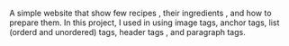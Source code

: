 A simple website that show few recipes , their ingredients , and how to prepare them. In this project, I used in using image tags, anchor tags, list (orderd and unordered) tags, header tags , and paragraph tags. 